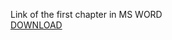 Link of the first chapter in MS WORD
<br/>[DOWNLOAD](https://github.com/KovalenkoKonstantin/Head-First/raw/master/src/ch3/Head_First_Java%2C_3rd_Edition_Chapter_3.docx)

